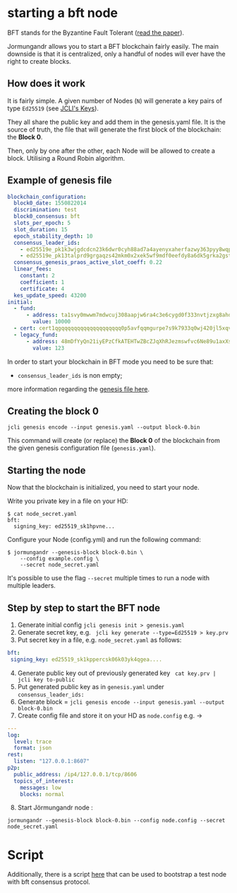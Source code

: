 # starting a bft node

BFT stands for the Byzantine Fault Tolerant
([read the paper](https://iohk.io/research/papers/#L5IHCV53)).

Jormungandr allows you to start a BFT blockchain fairly easily. The main
downside is that it is centralized, only a handful of nodes will ever have
the right to create blocks.

## How does it work

It is fairly simple. A given number of Nodes (`N`) will generate
a key pairs of type `Ed25519` (see
[JCLI's Keys](./../jcli/key.md)).

They all share the public key and add them in the genesis.yaml file.
It is the source of truth, the file that will generate the first block
of the blockchain: the **Block 0**.

Then, only by one after the other, each Node will be allowed to create a block.
Utilising a Round Robin algorithm.

## Example of genesis file

```yaml
blockchain_configuration:
  block0_date: 1550822014
  discrimination: test
  block0_consensus: bft
  slots_per_epoch: 5
  slot_duration: 15
  epoch_stability_depth: 10
  consensus_leader_ids:
    - ed25519e_pk1k3wjgdcdcn23k6dwr0cyh88ad7a4ayenyxaherfazwy363pyy8wqppn7j3
    - ed25519e_pk13talprd9grgaqzs42mkm0x2xek5wf9mdf0eefdy8a6dk5grka2gstrp3en
  consensus_genesis_praos_active_slot_coeff: 0.22
  linear_fees:
    constant: 2
    coefficient: 1
    certificate: 4
  kes_update_speed: 43200
initial:
  - fund:
      - address: ta1svy0mwwm7mdwcuj308aapjw6ra4c3e6cygd0f333nvtjzxg8ahdvxlswdf0
        value: 10000
  - cert: cert1qgqqqqqqqqqqqqqqqqqqq0p5avfqqmgurpe7s9k7933q0wj420jl5xqvx8lywcu5jcr7fwqa9qmdn93q4nm7c4fsay3mzeqgq3c0slnut9kns08yn2qn80famup7nvgtfuyszqzqrd4lxlt5ylplfu76p8f6ks0ggprzatp2c8rn6ev3hn9dgr38tzful4h0udlwa0536vyrrug7af9ujmrr869afs0yw9gj5x7z24l8sps3zzcmv
  - legacy_fund:
      - address: 48mDfYyQn21iyEPzCfkATEHTwZBcZJqXhRJezmswfvc6Ne89u1axXsiazmgd7SwT8VbafbVnCvyXhBSMhSkPiCezMkqHC4dmxRahRC86SknFu6JF6hwSg8
        value: 123
```

In order to start your blockchain in BFT mode you need to be sure that:

* `consensus_leader_ids` is non empty;

more information regarding the [genesis file here](./01_the_genesis_block.md).

## Creating the block 0

```
jcli genesis encode --input genesis.yaml --output block-0.bin
```

This command will create (or replace) the **Block 0** of the blockchain
from the given genesis configuration file (`genesis.yaml`).

## Starting the node

Now that the blockchain is initialized, you need to start your node.

Write you private key in a file on your HD:

```
$ cat node_secret.yaml
bft:
  signing_key: ed25519_sk1hpvne...
```

Configure your Node (config.yml) and run the following command:

```
$ jormungandr --genesis-block block-0.bin \
    --config example.config \
    --secret node_secret.yaml
```

It's possible to use the flag `--secret` multiple times to run a node
with multiple leaders.

## Step by step to start the BFT node

1. Generate initial config `jcli genesis init > genesis.yaml`
2. Generate secret key, e.g. ` jcli key generate --type=Ed25519 > key.prv`
3. Put secret key in a file, e.g. `node_secret.yaml` as follows:

```yaml
bft:
 signing_key: ed25519_sk1kppercsk06k03yk4qgea....
```

4. Generate public key out of previously generated key ` cat key.prv |  jcli key to-public`
5. Put generated public key as in `genesis.yaml` under `consensus_leader_ids:`
6. Generate block = `jcli genesis encode --input genesis.yaml --output block-0.bin`
7. Create config file and store it on your HD as `node.config` e.g. ->

```yaml
---
log:
  level: trace
  format: json
rest:
  listen: "127.0.0.1:8607"
p2p:
  public_address: /ip4/127.0.0.1/tcp/8606
  topics_of_interest:
    messages: low
    blocks: normal
```

8. Start Jörmungandr node :
```
jormungandr --genesis-block block-0.bin --config node.config --secret node_secret.yaml
```

# Script

Additionally, there is a script [here](https://github.com/input-output-hk/jormungandr/blob/master/scripts/bootstrap) that can be used to bootstrap a test node with bft consensus protocol.

